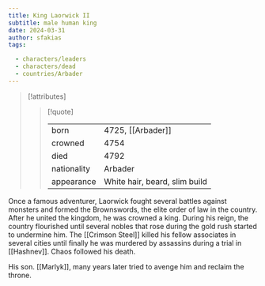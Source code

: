 ```yaml
---
title: King Laorwick II
subtitle: male human king
date: 2024-03-31
author: sfakias
tags:

  - characters/leaders
  - characters/dead
  - countries/Arbader
---
```

> [!attributes]
> 
> > [!quote]
> >
> > | | |
> > | --- | --- |
> > | born | 4725, [[Arbader]] |
> > | crowned | 4754 |
> > | died | 4792 |
> > | nationality | Arbader |
> > | appearance | White hair, beard, slim build |

Once a famous adventurer, Laorwick fought several battles against monsters and formed the Brownswords, the elite order of law in the country. After he united the kingdom, he was crowned a king. During his reign, the country flourished until several nobles that rose during the gold rush started to undermine him. The [[Crimson Steel]] killed his fellow associates in several cities until finally he was murdered by assassins during a trial in [[Hashnev]]. Chaos followed his death.

His son. [[Marlyk]], many years later tried to avenge him and reclaim the throne.